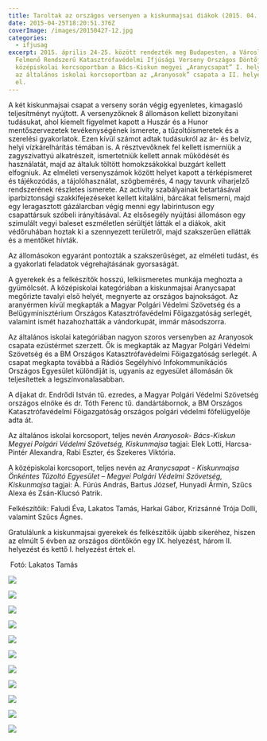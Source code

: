 ```yaml
---
title: Taroltak az országos versenyen a kiskunmajsai diákok (2015. 04. 25.)
date: 2015-04-25T18:20:51.376Z
coverImage: /images/20150427-12.jpg
categories:
  - ifjusag
excerpt: 2015. április 24-25. között rendezték meg Budapesten, a Városligetben a
  Felmenő Rendszerű Katasztrófavédelmi Ifjúsági Verseny Országos Döntőjét, ahol
  középiskolai korcsoportban a Bács-Kiskun megyei „Aranycsapat” I. helyezést és
  az általános iskolai korcsoportban az „Aranyosok” csapata a II. helyezést érte
  el.
---
```

A két kiskunmajsai csapat a verseny során végig egyenletes, kimagasló teljesítményt nyújtott. A versenyzőknek 8 állomáson kellett bizonyítani tudásukat, ahol kiemelt figyelmet kapott a Huszár és a Hunor mentőszervezetek tevékenységének ismerete, a tűzoltóismeretek és a szerelési gyakorlatok. Ezen kívül számot adtak tudásukról az ár- és belvíz, helyi vízkárelhárítás témában is. A résztvevőknek fel kellett ismerniük a zagyszivattyú alkatrészeit, ismertetniük kellett annak működését és használatát, majd az általuk töltött homokzsákokkal buzgárt kellett elfogniuk. Az elméleti versenyszámok között helyet kapott a térképismeret és tájékozódás, a tájolóhasználat, szögbemérés, 4 nagy tavunk viharjelző rendszerének részletes ismerete. Az activity szabályainak betartásával iparbiztonsági szakkifejezéseket kellett kitalálni, bárcákat felismerni, majd egy leragasztott gázálarcban végig menni egy labirintuson egy csapattársuk szóbeli irányításával. Az elsősegély nyújtási állomáson egy szimulált vegyi baleset eszméletlen sérültjét látták el a diákok, akit védőruhában hoztak ki a szennyezett területről, majd szakszerűen ellátták és a mentőket hívták.

Az állomásokon egyaránt pontozták a szakszerűséget, az elméleti tudást, és a gyakorlati feladatok végrehajtásának gyorsaságát.

A gyerekek és a felkészítők hosszú, lelkiismeretes munkája meghozta a gyümölcsét. A középiskolai kategóriában a kiskunmajsai Aranycsapat megőrizte tavalyi első helyét, megnyerte az országos bajnokságot. Az aranyérmen kívül megkapták a Magyar Polgári Védelmi Szövetség és a Belügyminisztérium Országos Katasztrófavédelmi Főigazgatóság serlegét, valamint ismét hazahozhatták a vándorkupát, immár másodszorra.

Az általános iskolai kategóriában nagyon szoros versenyben az Aranyosok csapata ezüstérmet szerzett. Ők is megkapták az Magyar Polgári Védelmi Szövetség és a BM Országos Katasztrófavédelmi Főigazgatóság serlegét. A csapat megkapta továbbá a Rádiós Segélyhívó Infokommunikációs Országos Egyesület különdíját is, ugyanis az egyesület állomásán ők teljesítettek a legszínvonalasabban.

A díjakat dr. Endrődi István tű. ezredes, a Magyar Polgári Védelmi Szövetség országos elnöke és dr. Tóth Ferenc tű. dandártábornok, a BM Országos Katasztrófavédelmi Főigazgatóság országos polgári védelmi főfelügyelője adta át.

Az általános iskolai korcsoport, teljes nevén *Aranyosok- Bács-Kiskun Megyei Polgári Védelmi Szövetség, Kiskunmajsa* tagjai: Elek Lotti, Harcsa-Pintér Alexandra, Rabi Eszter, és Szekeres Viktória.

A középiskolai korcsoport, teljes nevén az *Aranycsapat - Kiskunmajsa Önkéntes Tűzoltó Egyesület – Megyei Polgári Védelmi Szövetség, Kiskunmajsa* tagjai: Á. Fúrús András, Bartus József, Hunyadi Ármin, Szűcs Alexa és Zsán-Klucsó Patrik.

Felkészítőik: Faludi Éva, Lakatos Tamás, Harkai Gábor, Krizsánné Trója Dolli, valamint Szűcs Ágnes.

Gratulálunk a kiskunmajsai gyerekek és felkészítőik újabb sikeréhez, hiszen az elmúlt 5 évben az országos döntőkön egy IX. helyezést, három II. helyezést és kettő I. helyezést értek el.

 Fotó: Lakatos Tamás

![](/images/20150427-1.jpg)

![](/images/20150427-2.jpg)

![](/images/20150427-3.jpg)

![](/images/20150427-4.jpg)

![](/images/20150427-5.jpg)

![](/images/20150427-6.jpg)

![](/images/20150427-7.jpg)

![](/images/20150427-8.jpg)

![](/images/20150427-9.jpg)

![](/images/20150427-10.jpg)

![](/images/20150427-12.jpg)